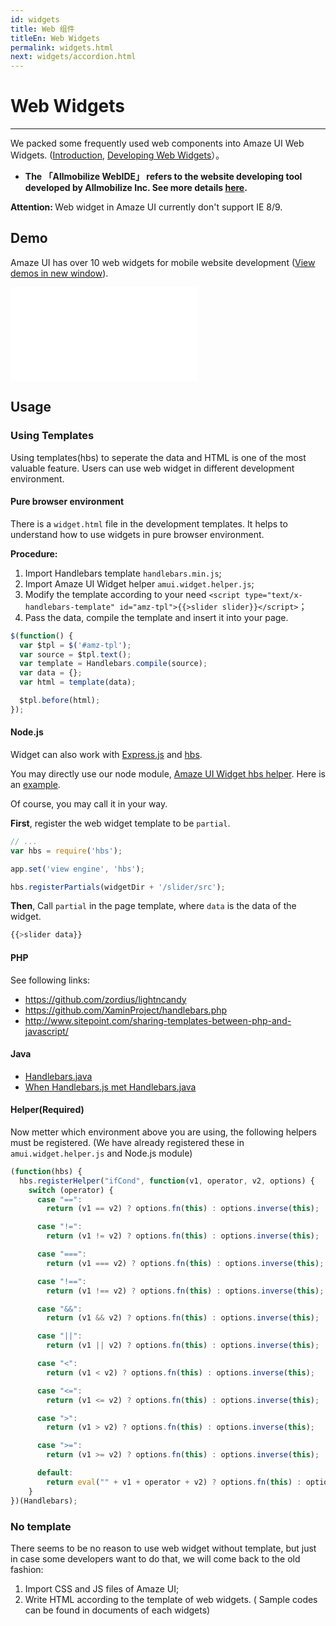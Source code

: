 ```yaml
---
id: widgets
title: Web 组件
titleEn: Web Widgets
permalink: widgets.html
next: widgets/accordion.html
---
```


# Web Widgets
---

We packed some frequently used web components into Amaze UI Web Widgets. ([Introduction](/getting-started/widget-dev), [Developing Web Widgets](/getting-started/widget)）。

- **The 「Allmobilize WebIDE」 refers to the website developing tool developed by Allmobilize Inc. See more details [here](http://platform.yunshipei.com/).**

<div class="am-alert am-alert-danger"><strong>Attention: </strong>Web widget in Amaze UI currently don't support IE 8/9.</div>

## Demo

Amaze UI has over 10 web widgets for mobile website development ([View demos in new window](__M_PAGE__/widgets/m)).

<iframe src="__M_PAGE__/widgets/m" frameborder="0" id="doc-widget-frame" frameborder="0"></iframe>

## Usage

### Using Templates

Using templates(hbs) to seperate the data and HTML is one of the most valuable feature. Users can use web widget in different development environment.

#### Pure browser environment

There is a `widget.html` file in the development templates. It helps to understand how to use widgets in pure browser environment.

__Procedure:__

1. Import Handlebars template `handlebars.min.js`;
2. Import Amaze UI Widget helper `amui.widget.helper.js`;
3. Modify the template according to your need `<script type="text/x-handlebars-template" id="amz-tpl">{{>slider slider}}</script>`；
4. Pass the data, compile the template and insert it into your page.

```javascript
$(function() {
  var $tpl = $('#amz-tpl');
  var source = $tpl.text();
  var template = Handlebars.compile(source);
  var data = {};
  var html = template(data);

  $tpl.before(html);
});
```

#### Node.js

Widget can also work with [Express.js](http://github.com/visionmedia/express) and [hbs](https://github.com/donpark/hbs).

You may directly use our node module, [Amaze UI Widget hbs helper](https://www.npmjs.org/package/amui-hbs-helper). Here is an [example](https://github.com/Minwe/amui-hbs-helper/tree/master/example).

Of course, you may call it in your way.

__First__, register the web widget template to be `partial`.

```javascript
// ...
var hbs = require('hbs');

app.set('view engine', 'hbs');

hbs.registerPartials(widgetDir + '/slider/src');
```

__Then__, Call `partial` in the page template, where `data` is the data of the widget.

```javascript
{{>slider data}}
```

#### PHP

See following links:

- https://github.com/zordius/lightncandy
- https://github.com/XaminProject/handlebars.php
- http://www.sitepoint.com/sharing-templates-between-php-and-javascript/

#### Java

- [Handlebars.java](https://github.com/jknack/handlebars.java)
- [When Handlebars.js met Handlebars.java](http://jknack.github.io/handlebars.java/meeting.html)

#### Helper(Required)

Now metter which environment above you are using, the following helpers must be registered. (We have already registered these in `amui.widget.helper.js` and Node.js module)

```javascript
(function(hbs) {
  hbs.registerHelper("ifCond", function(v1, operator, v2, options) {
    switch (operator) {
      case "==":
        return (v1 == v2) ? options.fn(this) : options.inverse(this);

      case "!=":
        return (v1 != v2) ? options.fn(this) : options.inverse(this);

      case "===":
        return (v1 === v2) ? options.fn(this) : options.inverse(this);

      case "!==":
        return (v1 !== v2) ? options.fn(this) : options.inverse(this);

      case "&&":
        return (v1 && v2) ? options.fn(this) : options.inverse(this);

      case "||":
        return (v1 || v2) ? options.fn(this) : options.inverse(this);

      case "<":
        return (v1 < v2) ? options.fn(this) : options.inverse(this);

      case "<=":
        return (v1 <= v2) ? options.fn(this) : options.inverse(this);

      case ">":
        return (v1 > v2) ? options.fn(this) : options.inverse(this);

      case ">=":
        return (v1 >= v2) ? options.fn(this) : options.inverse(this);

      default:
        return eval("" + v1 + operator + v2) ? options.fn(this) : options.inverse(this);
    }
})(Handlebars);
```

### No template

There seems to be no reason to use web widget without template, but just in case some developers want to do that, we will come back to the old fashion:

1. Import CSS and JS files of Amaze UI;
2. Write HTML according to the template of web widgets. ( Sample codes can be found in documents of each widgets)
